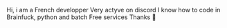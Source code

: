 Hi, i am a French developper
Very actyve on discord 
I know how to code in Brainfuck, python and batch
Free services
Thanks 👋
